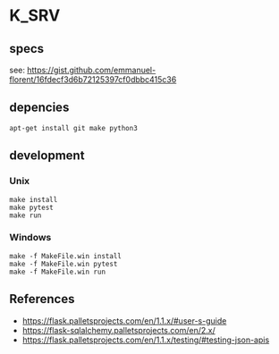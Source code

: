 # K_SRV

## specs 

see: https://gist.github.com/emmanuel-florent/16fdecf3d6b72125397cf0dbbc415c36

## depencies

```
apt-get install git make python3
```

## development
### Unix
```
make install
make pytest
make run
```

### Windows
```
make -f MakeFile.win install
make -f MakeFile.win pytest
make -f MakeFile.win run
```


## References

- https://flask.palletsprojects.com/en/1.1.x/#user-s-guide
- https://flask-sqlalchemy.palletsprojects.com/en/2.x/
- https://flask.palletsprojects.com/en/1.1.x/testing/#testing-json-apis